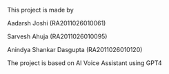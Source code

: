 This project is made by 

Aadarsh Joshi (RA2011026010061)

Sarvesh Ahuja (RA2011026010095)

Anindya Shankar Dasgupta (RA2011026010120)

The project is based on AI Voice Assistant using GPT4

